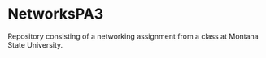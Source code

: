 # NetworksPA3
Repository consisting of a networking assignment from a class at Montana State University.

